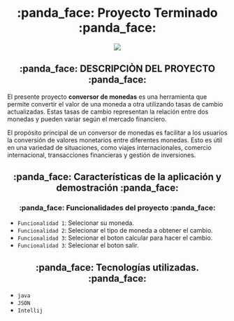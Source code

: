 
<h1 align="center">
:panda_face: Proyecto Terminado :panda_face:
</h1>
   <p align="center">
   <img src="https://img.shields.io/badge/STATUS-EN%99 TERMINADO-green">
   </p>
   <h2 align="center"> 
      :panda_face: DESCRIPCIÒN DEL PROYECTO :panda_face: 
   </h2>
   <p>
     El presente proyecto <strong>conversor de monedas</strong> es una herramienta que permite convertir el valor de una moneda a otra utilizando tasas de cambio actualizadas. Estas tasas de cambio representan la relación entre dos monedas y pueden variar según el mercado financiero.

El propósito principal de un conversor de monedas es facilitar a los usuarios la conversión de valores monetarios entre diferentes monedas. Esto es útil en una variedad de situaciones, como viajes internacionales, comercio internacional, transacciones financieras y gestión de inversiones. 
   </p>
   <h2 align="center"> :panda_face: Características de la aplicación y demostración :panda_face:</h2>
   <h3 align="center">:panda_face: Funcionalidades del proyecto :panda_face: </h3>
   
   - `Funcionalidad 1`: Selecionar su moneda.
   - `Funcionalidad 2`: Selecionar el tipo de moneda a obtener el cambio.
   - `Funcionalidad 3`: Selecionar el boton calcular para hacer el cambio.
   - `Funcionalidad 3`: Selecionar el boton salir.

   <h2 align="center"> :panda_face: Tecnologías utilizadas. :panda_face:</h2>
   
   - `java`
   - `JSON`
   - `Intellij`
   
